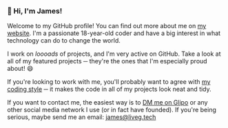 ### 👋 Hi, I'm James!
Welcome to my GitHub profile! You can find out more about me on [my website](https://jamesl.me). I'm a passionate 18-year-old coder and have a big interest in what technology can do to change the world.

I work on _loooads_ of projects, and I'm very active on GitHub. Take a look at all of my featured projects ─ they're the ones that I'm especially proud about! 😄

If you're looking to work with me, you'll probably want to agree with [my coding style](https://github.com/James-Livesey/James-Livesey/blob/main/codestyle.md) ─ it makes the code in all of my projects look neat and tidy.

If you want to contact me, the easiest way is to [DM me on Glipo](https://glipo.net/u/James) or any other social media network I use (or in fact have founded). If you're being serious, maybe send me an email: james@liveg.tech
